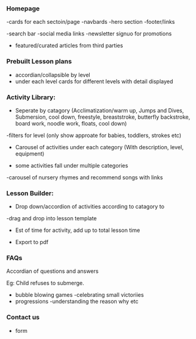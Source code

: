 ### Homepage

-cards for each sectoin/page
-navbards
-hero section
-footer/links

-search bar
-social media links 
-newsletter signuo for promotions
- featured/curated articles from third parties



### Prebuilt Lesson plans 

- accordian/collapsible by level 
- under each level cards for different levels with detail displayed



### Activity Library:

- Seperate by catagory (Acclimatization/warm up, Jumps and Dives, Submersion, cool down, freestyle, breaststroke, butterfly backstroke, board work, noodle work, floats, cool down) 

-filters for level (only show approate for babies, toddlers, strokes etc) 

- Carousel of activities under each category (With description, level, equipment) 

- some activities fall under multiple categories 

-carousel of nursery rhymes and recommend songs with links

### Lesson Builder:

- Drop down/accordion of activities according to catagory to

-drag and drop into lesson template

- Est of time for activity, add up to total lesson time 

- Export to pdf

### FAQs

Accordian of questions and answers

Eg: Child refuses to submerge.
- bubble blowing games
-celebrating small victoriies
- progressions 
-understanding the reason why etc


### Contact us 
- form

